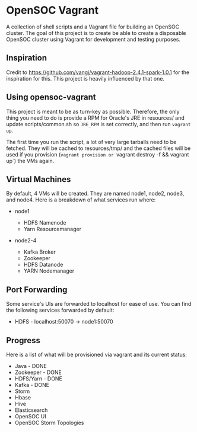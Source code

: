 # OpenSOC Vagrant

A collection of shell scripts and a Vagrant file for building an OpenSOC cluster. The goal of this project is to create be able to create a disposable OpenSOC cluster using Vagrant for development and testing purposes.

## Inspiration

Credit to https://github.com/vangj/vagrant-hadoop-2.4.1-spark-1.0.1 for the inspiration for this. This project is heavily influenced by that one.


## Using opensoc-vagrant

This project is meant to be as turn-key as possible. Therefore, the only thing you need to do is provide a RPM for Oracle's JRE in resources/ and update scripts/common.sh so `JRE_RPM` is set correctly, and then run `vagrant up`. 

The first time you run the script, a lot of very large tarballs need to be fetched. They will be cached to resources/tmp/ and the cached files will be used if you provision (`vagrant provision or `vagrant destroy -f && vagrant up`) the VMs again.

## Virtual Machines

By default, 4 VMs will be created. They are named node1, node2, node3, and node4. Here is a breakdown of what services run where:

* node1
  * HDFS Namenode
  * Yarn Resourcemanager

* node2-4
  * Kafka Broker
  * Zookeeper
  * HDFS Datanode
  * YARN Nodemanager

## Port Forwarding

Some service's UIs are forwarded to localhost for ease of use. You can find the following services forwarded by default:

* HDFS - localhost:50070 -> node1:50070

## Progress

Here is a list of what will be provisioned via vagrant and its current status:

* Java - DONE
* Zookeeper - DONE
* HDFS/Yarn - DONE
* Kafka - DONE 
* Storm 
* Hbase
* Hive
* Elasticsearch
* OpenSOC UI
* OpenSOC Storm Topologies

